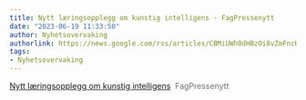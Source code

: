 ```yaml
---
title: Nytt læringsopplegg om kunstig intelligens - FagPressenytt
date: "2023-06-19 11:33:50"
author: Nyhetsovervaking
authorlink: https://news.google.com/rss/articles/CBMiUWh0dHBzOi8vZmFncHJlc3Nlbnl0dC5uby9hcnRpa2tlbC9ueXR0LWwlQzMlQTZyaW5nc29wcGxlZ2ctb20ta3Vuc3RpZy1pbnRlbGxpZ2Vuc9IBAA?oc=5
tags:
- Nyhetsovervaking
---
```

<a href="https://news.google.com/rss/articles/CBMiUWh0dHBzOi8vZmFncHJlc3Nlbnl0dC5uby9hcnRpa2tlbC9ueXR0LWwlQzMlQTZyaW5nc29wcGxlZ2ctb20ta3Vuc3RpZy1pbnRlbGxpZ2Vuc9IBAA?oc=5" target="_blank">Nytt læringsopplegg om kunstig intelligens</a>&nbsp;&nbsp;<font color="#6f6f6f">FagPressenytt</font>